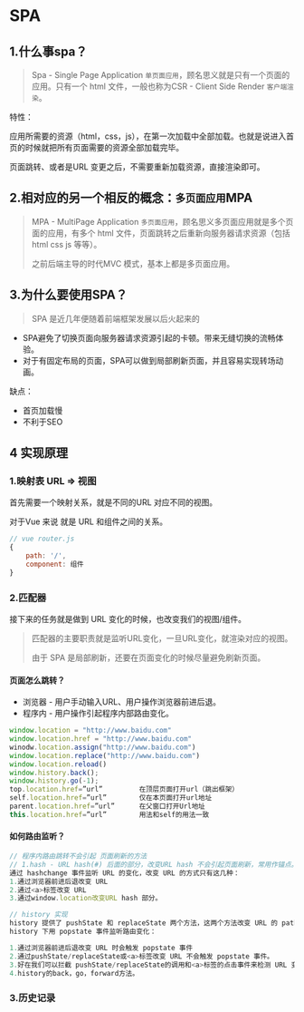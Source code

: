 # SPA

## 1.什么事spa？

> Spa - Single Page Application 	`单页面应用`，顾名思义就是只有一个页面的应用。只有一个 html 文件，一般也称为CSR - Client Side Render `客户端渲染`。

特性：

应用所需要的资源（html，css，js），在第一次加载中全部加载。也就是说进入首页的时候就把所有页面需要的资源全部加载完毕。

页面跳转、或者是URL 变更之后，不需要重新加载资源，直接渲染即可。

## 2.相对应的另一个相反的概念：`多页面应用`MPA

> MPA - MultiPage Application `多页面应用`，顾名思义多页面应用就是多个页面的应用，有多个 html 文件，页面跳转之后重新向服务器请求资源（包括 html css js 等等）。
>
> 之前后端主导的时代MVC 模式，基本上都是多页面应用。

## 3.为什么要使用SPA？

> SPA 是近几年便随着前端框架发展以后火起来的

+ SPA避免了切换页面向服务器请求资源引起的卡顿。带来无缝切换的流畅体验。
+ 对于有固定布局的页面，SPA可以做到局部刷新页面，并且容易实现转场动画。

缺点：

+ 首页加载慢
+ 不利于SEO

## 4 实现原理

### 1.映射表 URL => 视图

首先需要一个映射关系，就是不同的URL 对应不同的视图。

对于Vue 来说 就是 URL 和组件之间的关系。

```js
// vue router.js
{
	path: '/',
	component: 组件
}
```

### 2.匹配器

接下来的任务就是做到 URL 变化的时候，也改变我们的视图/组件。

> 匹配器的主要职责就是监听URL变化，一旦URL变化，就渲染对应的视图。
>
> 由于 SPA 是局部刷新，还要在页面变化的时候尽量避免刷新页面。

#### 页面怎么跳转？

+ 浏览器 - 用户手动输入URL、用户操作浏览器前进后退。
+ 程序内 - 用户操作引起程序内部路由变化。

```js
window.location = "http://www.baidu.com"
window.location.href = "http://www.baidu.com"
winodw.location.assign("http://www.baidu.com")
window.location.replace("http://www.baidu.com")
window.location.reload()
window.history.back();
window.history.go(-1);
top.location.href=”url”         在顶层页面打开url（跳出框架）  
self.location.href=”url”        仅在本页面打开url地址  
parent.location.href=”url”      在父窗口打开Url地址  
this.location.href=”url”        用法和self的用法一致

```



#### 如何路由监听？

```js
// 程序内路由跳转不会引起 页面刷新的方法
// 1.hash - URL hash(#) 后面的部分，改变URL hash 不会引起页面刷新，常用作锚点。
通过 hashchange 事件监听 URL 的变化，改变 URL 的方式只有这几种：
1.通过浏览器前进后退改变 URL
2.通过<a>标签改变 URL
3.通过window.location改变URL hash 部分。

// history 实现
history 提供了 pushState 和 replaceState 两个方法，这两个方法改变 URL 的 path 部分不会引起页面刷新
history 下用 popstate 事件监听路由变化：

1.通过浏览器前进后退改变 URL 时会触发 popstate 事件
2.通过pushState/replaceState或<a>标签改变 URL 不会触发 popstate 事件。
3.好在我们可以拦截 pushState/replaceState的调用和<a>标签的点击事件来检测 URL 变化。
4.history的back，go，forward方法。
```







### 3.历史记录





